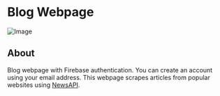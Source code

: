 # Blog Webpage
![Image](https://i.imgur.com/l9pU9N5.png)
## About
Blog webpage with Firebase authentication. You can create an account using your email address.
This webpage scrapes articles from popular websites using [NewsAPI](https://newsapi.org/).